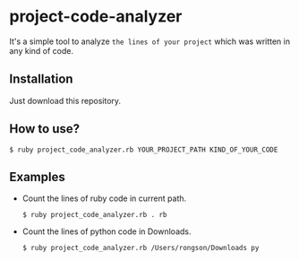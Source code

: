 # project-code-analyzer

It's a simple tool to analyze `the lines of your project` which was written in any kind of code.

## Installation

Just download this repository.

## How to use?

`$ ruby project_code_analyzer.rb YOUR_PROJECT_PATH KIND_OF_YOUR_CODE`

## Examples

* Count the lines of ruby code in current path.
	
	`$ ruby project_code_analyzer.rb . rb`

* Count the lines of python code in Downloads.

	`$ ruby project_code_analyzer.rb /Users/rongson/Downloads py`